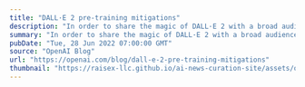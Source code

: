 ```yaml
---
title: "DALL·E 2 pre-training mitigations"
description: "In order to share the magic of DALL·E 2 with a broad audience, we needed to reduce the risks associated with powerful image generation models. To this end, we put various guardrails in place to prevent generated images from violating our content policy."
summary: "In order to share the magic of DALL·E 2 with a broad audience, we needed to reduce the risks associated with powerful image generation models. To this end, we put various guardrails in place to prevent generated images from violating our content policy."
pubDate: "Tue, 28 Jun 2022 07:00:00 GMT"
source: "OpenAI Blog"
url: "https://openai.com/blog/dall-e-2-pre-training-mitigations"
thumbnail: "https://raisex-llc.github.io/ai-news-curation-site/assets/openai_logo.png"
---
```



